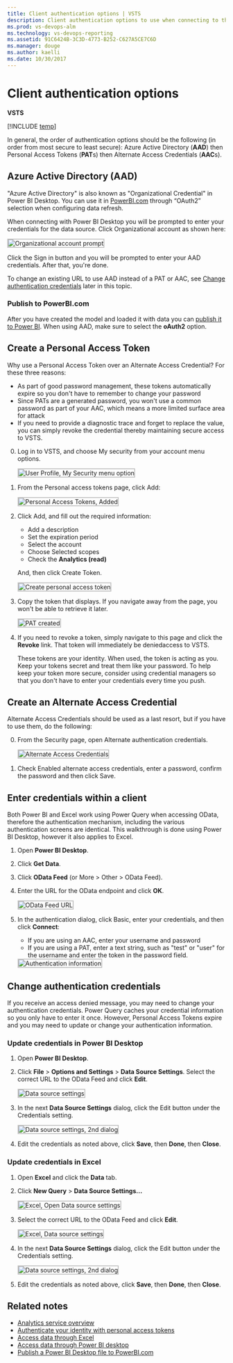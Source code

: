 ```yaml
---
title: Client authentication options | VSTS  
description: Client authentication options to use when connecting to the Analytics service for VSTS using Power BI or Excel
ms.prod: vs-devops-alm
ms.technology: vs-devops-reporting
ms.assetid: 91C6424B-3C3D-4773-B252-C627A5CE7C6D 
ms.manager: douge
ms.author: kaelli
ms.date: 10/30/2017
---
```


# Client authentication options 

**VSTS**  

[!INCLUDE [temp](../_shared/analytics-preview.md)]

In general, the order of authentication options should be the following (in order from most secure to least secure): Azure Active Directory (**AAD**) then Personal Access Tokens (**PAT**s) then Alternate Access Credentials (**AAC**s).

<!---

> [!NOTE]  
> If you are using Team Foundation Server, you should use Integrated Authentication wherever possible as that is the most secure authentication scheme.
 
--> 

## Azure Active Directory (AAD) 

"Azure Active Directory" is also known as "Organizational Credential" in Power BI Desktop. You can use it in  [PowerBI.com](https://powerbi.microsoft.com) through “OAuth2” selection when configuring data refresh.

When connecting with Power BI Desktop you will be prompted to enter your credentials for the data source. Click Organizational account as shown here:

<img src="_img/power-bi-organizational.png" alt="Organizational account prompt" style="border: 2px solid #C3C3C3;" /> 

Click the Sign in button and you will be prompted to enter your AAD credentials. After that, you're done.

To change an existing URL to use AAD instead of a PAT or AAC, see [Change authentication credentials](#update-credentials) later in this topic.

### Publish to PowerBI.com

After you have created the model and loaded it with data you can [publish it to Power BI](publishing-power-bi-desktop-to-power-bi.md). When using AAD, make sure to select
the **oAuth2** option. 

## Create a Personal Access Token  

 Why use a Personal Access Token over an Alternate Access Credential? For these three reasons:

- As part of good password management, these tokens automatically expire so you don't have to remember to change your password
- Since PATs are a generated password, you won't use a common password as part of your AAC, which means a more limited surface area for attack  
- If you need to provide a diagnostic trace and forget to replace the value, you can simply revoke the credential thereby maintaining secure access to VSTS.


0. Log in to VSTS, and choose My security from your account menu options.  

	<img src="_img/client-auth-profile-security.png" alt="User Profile, My Security menu option" style="border: 2px solid #C3C3C3;" /> 

0. From the Personal access tokens page, click Add:  

	<img src="_img/client-auth-security-pat.png" alt="Personal Access Tokens, Added" style="border: 2px solid #C3C3C3;" />  


0. Click Add, and fill out the required information: 
	- Add a description  
	- Set the expiration period  
	- Select the account 
	- Choose Selected scopes
	- Check the **Analytics (read)**
	
	And, then click Create Token.  

	<img src="_img/client-auth-authentication-3.png" alt="Create personal access token" style="border: 2px solid #C3C3C3;" />   

0. Copy the token that displays. If you navigate away from the page, you won't  be able to retrieve it later.  

	<img src="_img/authentication-4.png" alt="PAT created" style="border: 2px solid #C3C3C3;" />  

0. If you need to revoke a token, simply navigate to this page and click the **Revoke** link. That token will immediately be deniedaccess to VSTS.
	
	These tokens are your identity. When used, the token is acting as you. Keep your tokens secret and treat them like your password. To help keep your token more secure, consider using credential managers so that you don't have to enter your credentials every time you push.  


## Create an Alternate Access Credential 

Alternate Access Credentials should be used as a last resort, but if you have to use them, do the following:

0. From the Security page, open Alternate authentication credentials.

	<img src="_img/client-auth-create-aac.png" alt="Alternate Access Credentials" style="border: 2px solid #C3C3C3;" />

0. Check Enabled alternate access credentials, enter a password, confirm the password and then click Save.

## Enter credentials within a client

Both Power BI and Excel work using Power Query when accessing OData, therefore the authentication mechanism, including the various
authentication screens are identical. This walkthrough is done using Power BI Desktop, however it also applies to Excel.

1. Open **Power BI Desktop**.  

2. Click **Get Data**.  

3. Click **OData Feed** (or More > Other > OData Feed).  

4. Enter the URL for the OData endpoint and click **OK**.  

	<img src="_img/authentication-6.png" alt="OData Feed URL" style="border: 2px solid #C3C3C3;" />  

5. In the authentication dialog, click Basic, enter your credentials, and then click **Connect**:  
	- If you are using an AAC, enter your username and password  
	- If you are using a PAT, enter a text string, such as "test" or "user" for the username and enter the token in the password field.      

	<img src="_img/authentication-7.png" alt="Authentication information" style="border: 2px solid #C3C3C3;" />  

<a id="update-credentials">  </a>
## Change authentication credentials

If you receive an access denied message, you may need to change your authentication credentials. Power Query caches your credential information so you only have to enter it once. However, Personal Access Tokens expire and you may need to update or change your authentication information. 

### Update credentials in Power BI Desktop

1. Open **Power BI Desktop**.  

2. Click **File** > **Options and Settings** > **Data Source Settings**. Select the correct URL to the OData Feed and click **Edit**.  

	<img src="_img/authentication-8.png" alt="Data source settings" style="border: 2px solid #C3C3C3;" />   

3. In the next **Data Source Settings** dialog, click the Edit button under the Credentials setting.   

	<img src="_img/authentication-9.png" alt="Data source settings, 2nd dialog" style="border: 2px solid #C3C3C3;" />

5. Edit the credentials as noted above, click **Save**, then **Done**, then **Close**. 

### Update credentials in Excel 

1. Open **Excel** and click the **Data** tab.  

2. Click **New Query** > **Data Source Settings...**

	<img src="_img/client-auth-excel-open-data-source-settings.png" alt="Excel, Open Data source settings" style="border: 2px solid #C3C3C3;" />

3. Select the correct URL to the OData Feed and click **Edit**.  

	<img src="_img/authentication-8.png" alt="Excel, Data source settings" style="border: 2px solid #C3C3C3;" />  

5. In the next **Data Source Settings** dialog, click the Edit button under the Credentials setting. 
 
	<img src="_img/authentication-9.png" alt="Data source settings, 2nd dialog" style="border: 2px solid #C3C3C3;" />  

6. Edit the credentials as noted above, click **Save**, then **Done**, then **Close**.

## Related notes

- [Analytics service overview](overview-analytics-service.md)  
- [Authenticate your identity with personal access tokens](../../accounts/use-personal-access-tokens-to-authenticate.md)  
- [Access data through Excel](access-analytics-excel.md)  
- [Access data through Power BI desktop](access-analytics-power-bi.md)  
- [Publish a Power BI Desktop file to PowerBI.com](publishing-power-bi-desktop-to-power-bi.md)  

